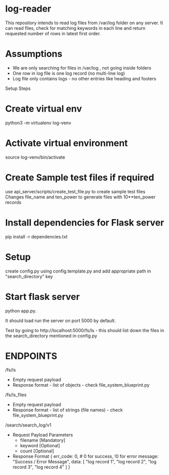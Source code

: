 # log-reader

This repository intends to read log files from /var/log folder on any server.
It can read files, check for matching keywords in each line and return requested number of rows in latest first order.

# Assumptions
- We are only searching for files in /var/log , not going inside folders
- One row in log file is one log record (no multi-line log)
- Log file only contains logs - no other entries like heading and footers

Setup Steps

# Create virtual env
python3 -m virtualenv log-venv

# Activate virtual environment
source log-venv/bin/activate

# Create Sample test files if required
use api_server/scripts/create_test_file.py to create sample test files
Changes file_name and ten_power to generate files with 10**ten_power records

# Install dependencies for Flask server
pip install -r dependencies.txt

# Setup
create config.py using config.template.py and add appropriate path in "search_directory" key

# Start flask server
python app.py. 

It should load run the server on port 5000 by default. 

Test by going to http://localhost:5000/fs/ls  - this should list down the files in the search_directory mentioned in config.py

# ENDPOINTS

/fs/ls
- Empty request payload
- Response format - list of objects - check file_system_blueprint.py

/fs/ls_files
- Empty request payload
- Response format - list of strings (file names) - check file_system_blueprint.py

/search/search_log/v1
- Request Payload Parameters
    - filename [Mandatory]
    - keyword [Optional]
    - count [Optional]
- Response Format
    {
        err_code: 0,  # 0 for success, !0 for error
        message: "Success / Error Message",
        data: [
            "log record 1",
            "log record 2",
            "log record 3",
            "log record 4"
        ]
    }